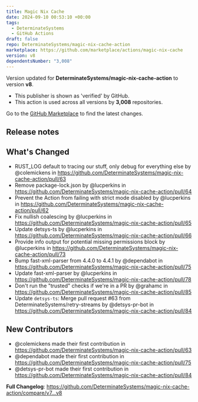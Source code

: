 ```yaml
---
title: Magic Nix Cache
date: 2024-09-10 00:53:10 +00:00
tags:
  - DeterminateSystems
  - GitHub Actions
draft: false
repo: DeterminateSystems/magic-nix-cache-action
marketplace: https://github.com/marketplace/actions/magic-nix-cache
version: v8
dependentsNumber: "3,008"
---
```



Version updated for **DeterminateSystems/magic-nix-cache-action** to version **v8**.
- This publisher is shown as 'verified' by GitHub.
- This action is used across all versions by **3,008** repositories.

Go to the [GitHub Marketplace](https://github.com/marketplace/actions/magic-nix-cache) to find the latest changes.

## Release notes

## What's Changed
* RUST_LOG default to tracing our stuff, only debug for everything else by @colemickens in https://github.com/DeterminateSystems/magic-nix-cache-action/pull/63
* Remove package-lock.json by @lucperkins in https://github.com/DeterminateSystems/magic-nix-cache-action/pull/64
* Prevent the Action from failing with strict mode disabled by @lucperkins in https://github.com/DeterminateSystems/magic-nix-cache-action/pull/62
* Fix nullish coalescing by @lucperkins in https://github.com/DeterminateSystems/magic-nix-cache-action/pull/65
* Update detsys-ts by @lucperkins in https://github.com/DeterminateSystems/magic-nix-cache-action/pull/66
* Provide info output for potential missing permissions block by @lucperkins in https://github.com/DeterminateSystems/magic-nix-cache-action/pull/73
* Bump fast-xml-parser from 4.4.0 to 4.4.1 by @dependabot in https://github.com/DeterminateSystems/magic-nix-cache-action/pull/75
* Update fast-xml-parser by @lucperkins in https://github.com/DeterminateSystems/magic-nix-cache-action/pull/78
* Don't run the "trusted" checks if we're in a PR by @grahamc in https://github.com/DeterminateSystems/magic-nix-cache-action/pull/85
* Update `detsys-ts`: Merge pull request #63 from DeterminateSystems/retry-streams by @detsys-pr-bot in https://github.com/DeterminateSystems/magic-nix-cache-action/pull/84

## New Contributors
* @colemickens made their first contribution in https://github.com/DeterminateSystems/magic-nix-cache-action/pull/63
* @dependabot made their first contribution in https://github.com/DeterminateSystems/magic-nix-cache-action/pull/75
* @detsys-pr-bot made their first contribution in https://github.com/DeterminateSystems/magic-nix-cache-action/pull/84

**Full Changelog**: https://github.com/DeterminateSystems/magic-nix-cache-action/compare/v7...v8
